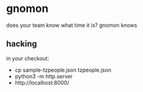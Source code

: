 # gnomon
does your team know what time it is? gnomon knows

## hacking
in your checkout:

* cp sample-tzpeople.json tzpeople.json
* python3 -m http.server
* http://localhost:8000/